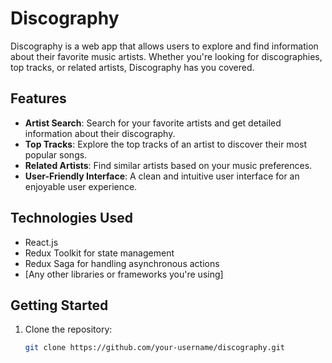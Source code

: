 # Discography

Discography is a web app that allows users to explore and find information about their favorite music artists. Whether you're looking for discographies, top tracks, or related artists, Discography has you covered.

## Features

- **Artist Search**: Search for your favorite artists and get detailed information about their discography.
- **Top Tracks**: Explore the top tracks of an artist to discover their most popular songs.
- **Related Artists**: Find similar artists based on your music preferences.
- **User-Friendly Interface**: A clean and intuitive user interface for an enjoyable user experience.

## Technologies Used

- React.js
- Redux Toolkit for state management
- Redux Saga for handling asynchronous actions
- [Any other libraries or frameworks you're using]

## Getting Started

1. Clone the repository:

   ```bash
   git clone https://github.com/your-username/discography.git
